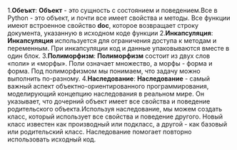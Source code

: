 1.**Обеъкт**: __Объект__ - это сущность с состоянием и поведением.Все в Python - это объект, и почти все имеет свойства и методы. Все функции имеют встроенное свойство __doc__,
которое возвращает строку документа, указанную в исходном коде функции
2.**Инкапсуляция**: __Инкапсуляция__ используется для ограничения доступа к методам и переменным. При инкапсуляции код и данные упаковываются вместе в один блок.
3.**Полиморфизм**: __Полиморфизм__ состоит из двух слов «поли» и «морфы». Поли означает множество, а морфы - форма и форма. Под полиморфизмом мы понимаем, что задачу можно выполнить по-разному.
4.**Наследование**: __Наследование__ - самый важный аспект объектно-ориентированного программирования, моделирующий концепцию наследования в реальном мире.
Он указывает, что дочерний объект имеет все свойства и поведение родительского объекта.Используя наследование, мы можем создать класс, который использует все свойства и поведение другого.
Новый класс известен как производный или подкласс, а другой - как базовый или родительский класс.
Наследование помогает повторно использовать исходный код.
